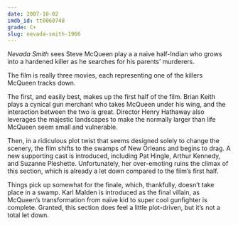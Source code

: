 ```yaml
---
date: 2007-10-02
imdb_id: tt0060748
grade: C+
slug: nevada-smith-1966
---
```


_Nevada Smith_ sees Steve McQueen play a a naive half-Indian who grows into a hardened killer as he searches for his parents’ murderers.

The film is really three movies, each representing one of the killers McQueen tracks down.

The first, and easily best, makes up the first half of the film. Brian Keith plays a cynical gun merchant who takes McQueen under his wing, and the interaction between the two is great. Director Henry Hathaway also leverages the majestic landscapes to make the normally larger than life McQueen seem small and vulnerable.

Then, in a ridiculous plot twist that seems designed solely to change the scenery, the film shifts to the swamps of New Orleans and begins to drag. A new supporting cast is introduced, including Pat Hingle, Arthur Kennedy, and Suzanne Pleshette. Unfortunately, her over-emoting ruins the climax of this section, which is already a let down compared to the film’s first half.

Things pick up somewhat for the finale, which, thankfully, doesn’t take place in a swamp. Karl Malden is introduced as the final villain, as McQueen’s transformation from naïve kid to super cool gunfighter is complete. Granted, this section does feel a little plot-driven, but it’s not a total let down.
